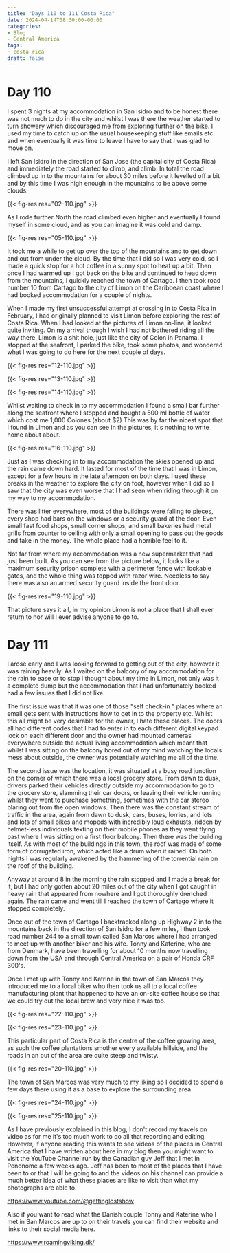 ```yaml
---
title: "Days 110 to 111 Costa Rica"
date: 2024-04-14T08:30:00-00:00
categories:
- Blog
- Central America
tags:
- costa rica
draft: false
---
```


# Day 110

I spent 3 nights at my accommodation in San Isidro and to be honest there was not much to do in the city and whilst I was there the weather started to turn showery which discouraged me from exploring further on the bike. I used my time to catch up on the usual housekeeping stuff like emails etc. and when eventually it was time to leave I have to say that I was glad to move on. 

I left San Isidro in the direction of San Jose (the capital city of Costa Rica) and immediately the road started to climb, and climb. In total the road climbed up in to the mountains for about 30 miles before it levelled off a bit and by this time I was high enough in the mountains to be above some clouds.

{{< fig-res res="02-110.jpg" >}}

As I rode further North the road climbed even higher and eventually I found myself in some cloud, and as you can imagine it was cold and damp.

{{< fig-res res="05-110.jpg" >}}

It took me a while to get up over the top of the mountains and to get down and out from under the cloud. By the time that I did so I was very cold, so I made a quick stop for a hot coffee in a sunny spot to heat up a bit. Then once I had warmed up I got back on the bike and continued to head down from the mountains, I quickly reached the town of Cartago. I then took road number 10 from Cartago to the city of Limon on the Caribbean coast where I had booked accommodation for a couple of nights.

When I made my first unsuccessful attempt at crossing in to Costa Rica in February, I had originally planned to visit Limon before exploring the rest of Costa Rica. When I had looked at the pictures of Limon on-line, it looked quite inviting. On my arrival though I wish I had not bothered riding all the way there. Limon is a shit hole, just like the city of Colon in Panama. I stopped at the seafront, I parked the bike, took some photos, and wondered what I was going to do here for the next couple of days. 

{{< fig-res res="12-110.jpg" >}}

{{< fig-res res="13-110.jpg" >}}

{{< fig-res res="14-110.jpg" >}}

Whilst waiting to check in to my accommodation I found a small bar further along the seafront where I stopped and bought a 500 ml bottle of water which cost me 1,000 Colones (about $2) This was by far the nicest spot that I found in Limon and as you can see in the pictures, it's nothing to write home about about.

{{< fig-res res="16-110.jpg" >}}

Just as I was checking in to my accommodation the skies opened up and the rain came down hard. It lasted for most of the time that I was in Limon, except for a few hours in the late afternoon on both days. I used these breaks in the weather to explore the city on foot, however when I did so I saw that the city was even worse that I had seen when riding through it on my way to my accommodation. 

There was litter everywhere, most of the buildings were falling to pieces, every shop had bars on the windows or a security guard at the door. Even small fast food shops, small corner shops, and small bakeries had metal grills from counter to ceiling with only a small opening to pass out the goods and take in the money. The whole place had a horrible feel to it.

Not far from where my accommodation was a new supermarket that had just been built. As you can see from the picture below, it looks like a maximum security prison complete with a perimeter fence with lockable gates, and the whole thing was topped with razor wire. Needless to say there was also an armed security guard inside the front door. 

{{< fig-res res="19-110.jpg" >}}

That picture says it all, in my opinion Limon is not a place that I shall ever return to nor will I ever advise anyone to go to.

# Day 111

I arose early and I was looking forward to getting out of the city, however it was raining heavily. As I waited on the balcony of my accommodation for the rain to ease or to stop I thought about my time in Limon, not only was it a complete dump but the accommodation that I had unfortunately booked had a few issues that I did not like.

The first issue was that it was one of those "self check-in " places where an email gets sent with instructions how to get in to the property etc. Whilst this all might be very desirable for the owner, I hate these places. The doors all had different codes that I had to enter in to each different digital keypad lock on each different door and the owner had mounted cameras everywhere outside the actual living accommodation which meant that whilst I was sitting on the balcony bored out of my mind watching the locals mess about outside, the owner was potentially watching me all of the time.

The second issue was the location, it was situated at a busy road junction on the corner of which there was a local grocery store. From dawn to dusk, drivers parked their vehicles directly outside my accommodation to go to the grocery store, slamming their car doors, or leaving their vehicle running whilst they went to purchase something, sometimes with the car stereo blaring out from the open windows. Then there was the constant stream of traffic in the area, again from dawn to dusk, cars, buses, lorries, and lots and lots of small bikes and mopeds with incredibly loud exhausts, ridden by helmet-less individuals texting on their mobile phones as they went flying past where I was sitting on a first floor balcony. Then there was the building itself. As with most of the buildings in this town, the roof was made of some form of corrugated iron, which acted like a drum when it rained. On both nights I was regularly awakened by the hammering of the torrential rain on the roof of the building.

Anyway at around 8 in the morning the rain stopped and I made a break for it, but I had only gotten about 20 miles out of the city when I got caught in heavy rain that appeared from nowhere and I got thoroughly drenched again. The rain came and went till I reached the town of Cartago where it stopped completely.

Once out of the town of Cartago I backtracked along up Highway 2 in to the mountains back in the direction of San Isidro for a few miles, I then took road number 244 to a small town called San Marcos where I had arranged to meet up with another biker and his wife. Tonny and Katerine, who are from Denmark, have been travelling for about 10 months now travelling down from the USA and through Central America on a pair of Honda CRF 300's.

Once I met up with Tonny and Katrine in the town of San Marcos they introduced me to a local biker who then took us all to a local coffee manufacturing plant that happened to have an on-site coffee house so that we could try out the local brew and very nice it was too.

{{< fig-res res="22-110.jpg" >}}

{{< fig-res res="23-110.jpg" >}}

This particular part of Costa Rica is the centre of the coffee growing area, as such the coffee plantations smother every available hillside, and the roads in an out of the area are quite steep and twisty.

{{< fig-res res="20-110.jpg" >}}

The town of San Marcos was very much to my liking so I decided to spend a few days there using it as a base to explore the surrounding area.

{{< fig-res res="24-110.jpg" >}}

{{< fig-res res="25-110.jpg" >}}

As I have previously explained in this blog, I don't record my travels on video as for me it's too much work to do all that recording and editing. However, if anyone reading this wants to see videos of the places in Central America that I have written about here in my blog then you might want to visit the YouTube Channel run by the Canadian guy Jeff that I met in Penonome a few weeks ago. Jeff has been to most of the places that I have been to or that I will be going to and the videos on his channel can provide a much better idea of what these places are like to visit than what my photographs are able to.

https://www.youtube.com/@gettinglostshow

Also if you want to read what the Danish couple Tonny and Katerine who I met in San Marcos are up to on their travels you can find their website and links to their social media here.

https://www.roamingviking.dk/
